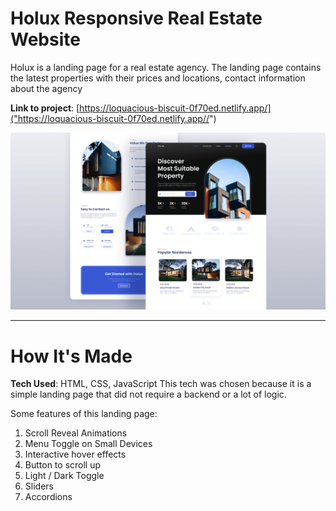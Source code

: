 # Holux Responsive Real Estate Website
Holux is a landing page for a real estate agency. The landing page contains the latest properties with their prices and locations, contact information about the agency

**Link to project**: [https://loquacious-biscuit-0f70ed.netlify.app/]("https://loquacious-biscuit-0f70ed.netlify.app//")

![project preview](preview.png)

---

# How It's Made
**Tech Used**: HTML, CSS, JavaScript
This tech was chosen because it is a simple landing page that did not require a backend or a lot of logic.

Some features of this landing page:
1. Scroll Reveal Animations
2. Menu Toggle on Small Devices
3. Interactive hover effects
4. Button to scroll up
5. Light / Dark Toggle
6. Sliders
7. Accordions

